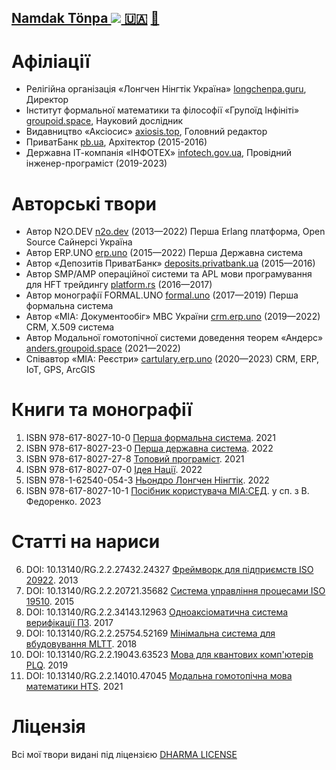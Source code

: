 <h2 style="white-space: nowrap;"><a itemprop="sameAs" content="https://orcid.org/0000-0001-7127-8796" href="https://orcid.org/0000-0001-7127-8796" target="orcid.widget" rel="me noopener noreferrer" style="vertical-align:top;white-space: nowrap;">Namdak Tönpa <img src="https://orcid.org/sites/default/files/images/orcid_16x16.png"> 🇺🇦</a> <a rel="me noopener noreferrer" href="https://twiukraine.com/@5HT">🐘</a></h2>

# Афіліації

* Релігійна організація «Лонгчен Нінгтік Україна» <a href="https://longchenpa.guru">longchenpa.guru</a>, Директор
* Інститут формальної математики та філософії «Групоїд Інфініті» <a href="https://groupoid.space">groupoid.space</a>, Науковий дослідник
* Видавництво «Аксіосис» <a href="https://axiosis.top">axiosis.top</a>, Головний редактор
* ПриватБанк <a href="https://pb.ua">pb.ua</a>, Архітектор (2015-2016)
* Державна ІТ-компанія «ІНФОТЕХ» <a href="https://infotech.gov.ua">infotech.gov.ua</a>, Провідний інженер-програміст (2019-2023)

# Авторські твори

* Автор N2O.DEV <a href="https://n2o.dev">n2o.dev</a> (2013—2022) Перша Erlang платформа, Open Source Сайнерсі Україна
* Автор ERP.UNO <a href="https://erp.uno">erp.uno</a> (2015—2022) Перша Державна система
* Автор «Депозитів ПриватБанк» <a href="https://deposits.privatbank.ua/static/doc/index.htm">deposits.privatbank.ua</a> (2015—2016)
* Автор SMP/AMP операційної системи та APL мови програмування для HFT трейдингу <a href="https://github.com/o83/n2o">platform.rs</a> (2016—2017)
* Автор монографії FORMAL.UNO <a href="https://formal.uno">formal.uno</a> (2017—2019) Перша формальна система
* Автор «МІА: Документообіг» МВС України <a href="https://crm.erp.uno">crm.erp.uno</a> (2019—2022) CRM, X.509 система
* Автор Модальної гомотопічної системи доведення теорем «Андерс» <a href="https://anders.groupoid.space">anders.groupoid.space</a> (2021—2022)
* Співавтор «МІА: Реєстри» <a href="https://cartulary.erp.uno">cartulary.erp.uno</a> (2020—2023) CRM, ERP, IoT, GPS, ArcGIS

# Книги та монографії

1. ISBN 978-617-8027-10-0 <a href="https://axiosis.github.io/books/uno/monography.pdf">Перша формальна система</a>. 2021
2. ISBN 978-617-8027-23-0 <a href="https://axiosis.github.io/books/sep/sep.pdf">Перша державна система</a>. 2022
3. ISBN 978-617-8027-27-8 <a href="https://axiosis.github.io/books/top/texts/top.pdf">Топовий програміст</a>. 2021
4. ISBN 978-617-8027-07-0 <a href="https://axiosis.github.io/books/azov/texts/idea.pdf">Ідея Нації</a>. 2022
5. ISBN 978-1-62540-054-3 <a href="https://axiosis.github.io/books/nendro/texts/nendro.pdf">Ньондро Лонгчен Нінгтік</a>. 2022
6. ISBN 978-617-8027-10-1 <a href="https://axiosis.github.io/books/crm/mia-sed.pdf">Посібник користувача МІА:СЕД</a>. у сп. з В. Федоренко. 2023

# Статті на нариси

6. DOI: 10.13140/RG.2.2.27432.24327 <a href="https://n2o.dev/ua/books/vol.2/index.html">Фреймворк для підприємств ISO 20922</a>. 2013
7. DOI: 10.13140/RG.2.2.20721.35682 <a href="https://n2o.dev/ua/books/vol.3/index.html">Система управління процесами ISO 19510</a>. 2015
8. DOI: 10.13140/RG.2.2.34143.12963 <a href="https://axiosis.github.io/articles/henk/pts_ua.pdf">Одноаксіоматична система верифікації ПЗ</a>. 2017
9. DOI: 10.13140/RG.2.2.25754.52169 <a href="https://axiosis.github.io/articles/per/anno_ua.pdf">Мінімальна система для вбудовування MLTT</a>. 2018
10. DOI: 10.13140/RG.2.2.19043.63523 <a href="https://axiosis.github.io/articles/bloch/quantum.pdf">Мова для квантових комп'ютерів PLQ</a>. 2019
11. DOI: 10.13140/RG.2.2.14010.47045 <a href="https://axiosis.github.io/articles/anders/anders.pdf">Модальна гомотопічна мова математики HTS</a>. 2021

# Ліцензія

Всі мої твори видані під ліцензією <a href="https://5ht.co/license/">DHARMA LICENSE</a>

